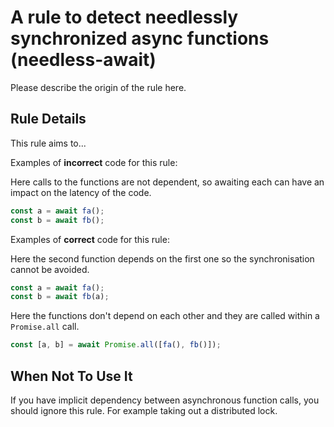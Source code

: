 # A rule to detect needlessly synchronized async functions (needless-await)

Please describe the origin of the rule here.

## Rule Details

This rule aims to...

Examples of **incorrect** code for this rule:

Here calls to the functions are not dependent, so awaiting each can have an
impact on the latency of the code.

```js
const a = await fa();
const b = await fb();
```

Examples of **correct** code for this rule:

Here the second function depends on the first one so the synchronisation
cannot be avoided.

```js
const a = await fa();
const b = await fb(a);
```

Here the functions don't depend on each other and they are called within a
`Promise.all` call.

```js
const [a, b] = await Promise.all([fa(), fb()]);
```

## When Not To Use It

If you have implicit dependency between asynchronous function calls, you
should ignore this rule. For example taking out a distributed lock.
